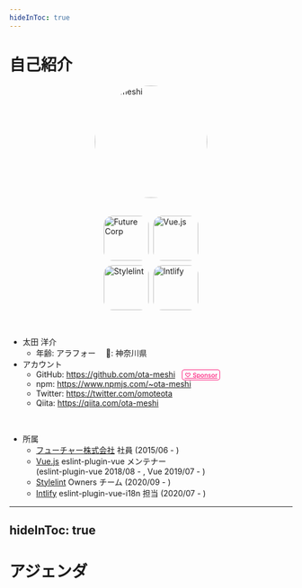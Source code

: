 ```yaml
---
hideInToc: true
---
```


<!-- prettier-ignore-end -->

# 自己紹介

<div grid="~ gap-4" class="profile">

<div class="avatars">
  <img class="avatar" src="https://github.com/ota-meshi.png" alt="ota-meshi">
  <div class="org-avatars">
    <img src="https://github.com/future-architect.png" alt="Future Corp">
    <img src="https://github.com/vuejs.png" alt="Vue.js">
    <img src="https://github.com/stylelint.png" alt="Stylelint">
    <img src="https://github.com/intlify.png" alt="Intlify">
  </div>
</div>

<div>

- 太田 洋介
  - 年齢: アラフォー　 📍: 神奈川県
- アカウント
  - GitHub: https://github.com/ota-meshi <a class="sponsor" href="https://github.com/sponsors/ota-meshi" target="_blank" rel="noopener" >♡ Sponsor</a>
  - npm: https://www.npmjs.com/~ota-meshi
  - Twitter: https://twitter.com/omoteota
  - Qiita: https://qiita.com/ota-meshi

<br>

- 所属
  - [フューチャー株式会社](https://www.future.co.jp/) 社員 (2015/06 - )
  - [Vue.js](https://vuejs.org/about/team.html) eslint-plugin-vue メンテナー  
    (eslint-plugin-vue 2018/08 - , Vue 2019/07 - )
  - [Stylelint](https://github.com/stylelint) Owners チーム (2020/09 - )
  - [Intlify](https://github.com/intlify) eslint-plugin-vue-i18n 担当 (2020/07 - )

</div>
</div>

<style>
.profile {
  grid-template-columns: 0.7fr 1.3fr;
}
.avatars {
  display: flex;
  flex-direction: column;
  align-items: center;
}
.avatar {
  border-radius: 50%;
  overflow: hidden;
  width: 200px;
  height: 200px;
}
.org-avatars {
  padding: 32px;
  display: grid;
  grid-template-columns: 80px 80px;
  gap: 8px;
}
.org-avatars img {
  border-radius: 16px;
  overflow: hidden;
  width: 80px;
  height: 80px;
  background: #fff2;
}
.sponsor {
  margin-left: 8px;
  border: 1px solid #fd1d7c;
  border-radius: 4px;
  padding: 2px 4px 1px;
  font-size: 11px;
  font-weight: 500;
  vertical-align: bottom;
  color: #fd1d7c;
}
.sponsor:hover {
  color: #fff;
  background-color: #fd1d7c;
}
</style>

<!-- prettier-ignore-start -->

---
hideInToc: true
---

<!-- prettier-ignore-end -->

# アジェンダ

<Toc columns="2" maxDepth="2" />
